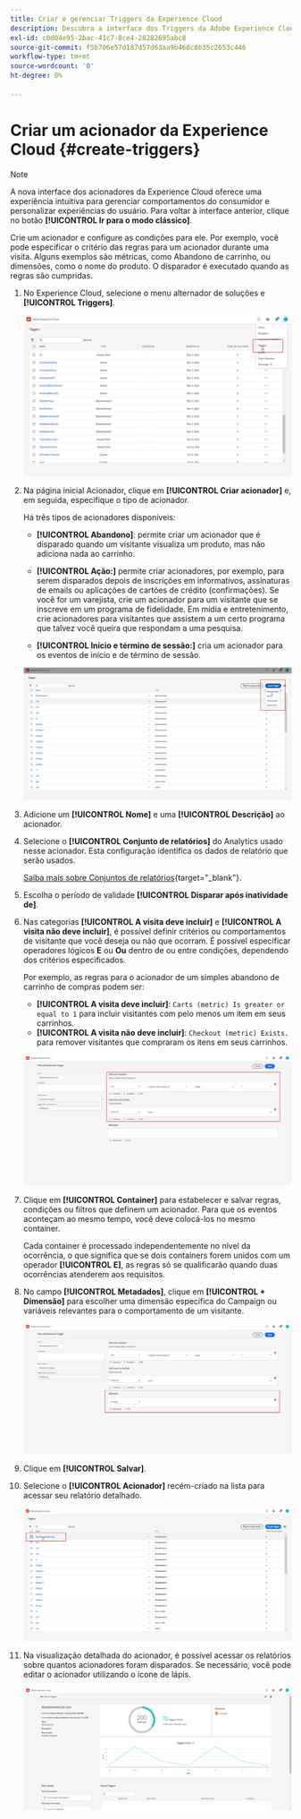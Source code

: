 ```yaml
---
title: Criar e gerenciar Triggers da Experience Cloud
description: Descubra a interface dos Triggers da Adobe Experience Cloud
exl-id: c0d04e95-2bac-41c7-8ce4-28282695abc8
source-git-commit: f5b706e57d187d57d63aa9b468c8b35c2653c446
workflow-type: tm+mt
source-wordcount: '0'
ht-degree: 0%

---
```


# Criar um acionador da Experience Cloud {#create-triggers}

>[!NOTE]
>
> A nova interface dos acionadores da Experience Cloud oferece uma experiência intuitiva para gerenciar comportamentos do consumidor e personalizar experiências do usuário. Para voltar à interface anterior, clique no botão **[!UICONTROL Ir para o modo clássico]**.

Crie um acionador e configure as condições para ele. Por exemplo, você pode especificar o critério das regras para um acionador durante uma visita. Alguns exemplos são métricas, como Abandono de carrinho, ou dimensões, como o nome do produto. O disparador é executado quando as regras são cumpridas.

1. No Experience Cloud, selecione o menu alternador de soluções e **[!UICONTROL Triggers]**.

   ![](assets/triggers_7.png)

1. Na página inicial Acionador, clique em **[!UICONTROL Criar acionador]** e, em seguida, especifique o tipo de acionador.

   Há três tipos de acionadores disponíveis:

   * **[!UICONTROL Abandono]**: permite criar um acionador que é disparado quando um visitante visualiza um produto, mas não adiciona nada ao carrinho.

   * **[!UICONTROL Ação:]** permite criar acionadores, por exemplo, para serem disparados depois de inscrições em informativos, assinaturas de emails ou aplicações de cartões de crédito (confirmações). Se você for um varejista, crie um acionador para um visitante que se inscreve em um programa de fidelidade. Em mídia e entretenimento, crie acionadores para visitantes que assistem a um certo programa que talvez você queira que respondam a uma pesquisa.

   * **[!UICONTROL Início e término de sessão:]** cria um acionador para os eventos de início e de término de sessão.

   ![](assets/triggers_1.png)

1. Adicione um **[!UICONTROL Nome]** e uma **[!UICONTROL Descrição]** ao acionador.

1. Selecione o **[!UICONTROL Conjunto de relatórios]** do Analytics usado nesse acionador. Esta configuração identifica os dados de relatório que serão usados.

   [Saiba mais sobre Conjuntos de relatórios](https://experienceleague.adobe.com/docs/analytics/admin/admin-tools/manage-report-suites/c-new-report-suite/t-create-a-report-suite.html?lang=pt-BR){target="_blank"}.

1. Escolha o período de validade **[!UICONTROL Disparar após inatividade de]**.

1. Nas categorias **[!UICONTROL A visita deve incluir]** e **[!UICONTROL A visita não deve incluir]**, é possível definir critérios ou comportamentos de visitante que você deseja ou não que ocorram. É possível especificar operadores lógicos **E** ou **Ou** dentro de ou entre condições, dependendo dos critérios especificados.

   Por exemplo, as regras para o acionador de um simples abandono de carrinho de compras podem ser:

   * **[!UICONTROL A visita deve incluir]**: `Carts (metric) Is greater or equal to 1` para incluir visitantes com pelo menos um item em seus carrinhos.
   * **[!UICONTROL A visita não deve incluir]**: `Checkout (metric) Exists.` para remover visitantes que compraram os itens em seus carrinhos.

   ![](assets/triggers_2.png)

1. Clique em **[!UICONTROL Container]** para estabelecer e salvar regras, condições ou filtros que definem um acionador. Para que os eventos aconteçam ao mesmo tempo, você deve colocá-los no mesmo container.

   Cada container é processado independentemente no nível da ocorrência, o que significa que se dois containers forem unidos com um operador **[!UICONTROL E]**, as regras só se qualificarão quando duas ocorrências atenderem aos requisitos.

1. No campo **[!UICONTROL Metadados]**, clique em **[!UICONTROL + Dimensão]** para escolher uma dimensão específica do Campaign ou variáveis relevantes para o comportamento de um visitante.

   ![](assets/triggers_3.png)

1. Clique em **[!UICONTROL Salvar]**.

1. Selecione o **[!UICONTROL Acionador]** recém-criado na lista para acessar seu relatório detalhado.

   ![](assets/triggers_4.png)

1. Na visualização detalhada do acionador, é possível acessar os relatórios sobre quantos acionadores foram disparados. Se necessário, você pode editar o acionador utilizando o ícone de lápis.

   ![](assets/triggers_5.png)
